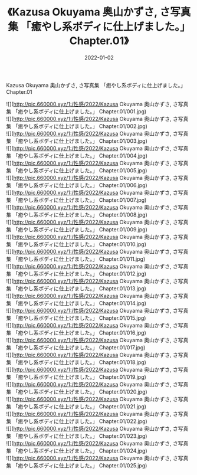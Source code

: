 ﻿---
layout: post
title:  《Kazusa Okuyama 奥山かずさ, さ写真集 「癒やし系ボディに仕上げました。」 Chapter.01》
date:   2022-01-02
img: http://pic.660000.xyz/1:/性感/2022/Kazusa Okuyama 奥山かずさ, さ写真集 「癒やし系ボディに仕上げました。」 Chapter.01/000.jpg
categories: [美女, 清纯, 唯美]
---

Kazusa Okuyama 奥山かずさ, さ写真集 「癒やし系ボディに仕上げました。」 Chapter.01

  ![](http://pic.660000.xyz/1:/性感/2022/Kazusa Okuyama 奥山かずさ, さ写真集 「癒やし系ボディに仕上げました。」 Chapter.01/001.jpg) <br> ![](http://pic.660000.xyz/1:/性感/2022/Kazusa Okuyama 奥山かずさ, さ写真集 「癒やし系ボディに仕上げました。」 Chapter.01/002.jpg) <br> ![](http://pic.660000.xyz/1:/性感/2022/Kazusa Okuyama 奥山かずさ, さ写真集 「癒やし系ボディに仕上げました。」 Chapter.01/003.jpg) <br> ![](http://pic.660000.xyz/1:/性感/2022/Kazusa Okuyama 奥山かずさ, さ写真集 「癒やし系ボディに仕上げました。」 Chapter.01/004.jpg) <br> ![](http://pic.660000.xyz/1:/性感/2022/Kazusa Okuyama 奥山かずさ, さ写真集 「癒やし系ボディに仕上げました。」 Chapter.01/005.jpg) <br> ![](http://pic.660000.xyz/1:/性感/2022/Kazusa Okuyama 奥山かずさ, さ写真集 「癒やし系ボディに仕上げました。」 Chapter.01/006.jpg) <br> ![](http://pic.660000.xyz/1:/性感/2022/Kazusa Okuyama 奥山かずさ, さ写真集 「癒やし系ボディに仕上げました。」 Chapter.01/007.jpg) <br> ![](http://pic.660000.xyz/1:/性感/2022/Kazusa Okuyama 奥山かずさ, さ写真集 「癒やし系ボディに仕上げました。」 Chapter.01/008.jpg) <br> ![](http://pic.660000.xyz/1:/性感/2022/Kazusa Okuyama 奥山かずさ, さ写真集 「癒やし系ボディに仕上げました。」 Chapter.01/009.jpg) <br> ![](http://pic.660000.xyz/1:/性感/2022/Kazusa Okuyama 奥山かずさ, さ写真集 「癒やし系ボディに仕上げました。」 Chapter.01/010.jpg) <br> ![](http://pic.660000.xyz/1:/性感/2022/Kazusa Okuyama 奥山かずさ, さ写真集 「癒やし系ボディに仕上げました。」 Chapter.01/011.jpg) <br> ![](http://pic.660000.xyz/1:/性感/2022/Kazusa Okuyama 奥山かずさ, さ写真集 「癒やし系ボディに仕上げました。」 Chapter.01/012.jpg) <br> ![](http://pic.660000.xyz/1:/性感/2022/Kazusa Okuyama 奥山かずさ, さ写真集 「癒やし系ボディに仕上げました。」 Chapter.01/013.jpg) <br> ![](http://pic.660000.xyz/1:/性感/2022/Kazusa Okuyama 奥山かずさ, さ写真集 「癒やし系ボディに仕上げました。」 Chapter.01/014.jpg) <br> ![](http://pic.660000.xyz/1:/性感/2022/Kazusa Okuyama 奥山かずさ, さ写真集 「癒やし系ボディに仕上げました。」 Chapter.01/015.jpg) <br> ![](http://pic.660000.xyz/1:/性感/2022/Kazusa Okuyama 奥山かずさ, さ写真集 「癒やし系ボディに仕上げました。」 Chapter.01/016.jpg) <br> ![](http://pic.660000.xyz/1:/性感/2022/Kazusa Okuyama 奥山かずさ, さ写真集 「癒やし系ボディに仕上げました。」 Chapter.01/017.jpg) <br> ![](http://pic.660000.xyz/1:/性感/2022/Kazusa Okuyama 奥山かずさ, さ写真集 「癒やし系ボディに仕上げました。」 Chapter.01/018.jpg) <br> ![](http://pic.660000.xyz/1:/性感/2022/Kazusa Okuyama 奥山かずさ, さ写真集 「癒やし系ボディに仕上げました。」 Chapter.01/019.jpg) <br> ![](http://pic.660000.xyz/1:/性感/2022/Kazusa Okuyama 奥山かずさ, さ写真集 「癒やし系ボディに仕上げました。」 Chapter.01/020.jpg) <br> ![](http://pic.660000.xyz/1:/性感/2022/Kazusa Okuyama 奥山かずさ, さ写真集 「癒やし系ボディに仕上げました。」 Chapter.01/021.jpg) <br> ![](http://pic.660000.xyz/1:/性感/2022/Kazusa Okuyama 奥山かずさ, さ写真集 「癒やし系ボディに仕上げました。」 Chapter.01/022.jpg) <br> ![](http://pic.660000.xyz/1:/性感/2022/Kazusa Okuyama 奥山かずさ, さ写真集 「癒やし系ボディに仕上げました。」 Chapter.01/023.jpg) <br> ![](http://pic.660000.xyz/1:/性感/2022/Kazusa Okuyama 奥山かずさ, さ写真集 「癒やし系ボディに仕上げました。」 Chapter.01/024.jpg) <br> ![](http://pic.660000.xyz/1:/性感/2022/Kazusa Okuyama 奥山かずさ, さ写真集 「癒やし系ボディに仕上げました。」 Chapter.01/025.jpg) <br>